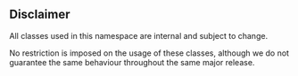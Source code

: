 Disclaimer
----------

All classes used in this namespace are internal and subject to change. 

No restriction is imposed on the usage of these classes, although we do 
not guarantee the same behaviour throughout the same major release.
